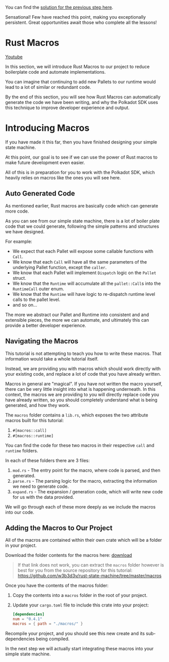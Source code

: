You can find the [solution for the previous step here](https://gist.github.com/nomadbitcoin/6a7506ad26d4bdcf9db1f7f358b687ff).

Sensational! Few have reached this point, making you exceptionally persistent. Great opportunities await those who complete all the lessons!

# Rust Macros

[Youtube](https://www.youtube.com/watch?v=q9aZ0Lsl8sE)

In this section, we will introduce Rust Macros to our project to reduce boilerplate code and automate implementations.

You can imagine that continuing to add new Pallets to our runtime would lead to a lot of similar or redundant code.

By the end of this section, you will see how Rust Macros can automatically generate the code we have been writing, and why the Polkadot SDK uses this technique to improve developer experience and output.

# Introducing Macros

If you have made it this far, then you have finished designing your simple state machine.

At this point, our goal is to see if we can use the power of Rust macros to make future development even easier.

All of this is in preparation for you to work with the Polkadot SDK, which heavily relies on macros like the ones you will see here.

## Auto Generated Code

As mentioned earlier, Rust macros are basically code which can generate more code.

As you can see from our simple state machine, there is a lot of boiler plate code that we could generate, following the simple patterns and structures we have designed.

For example:

- We expect that each Pallet will expose some callable functions with `Call`.
- We know that each `Call` will have all the same parameters of the underlying Pallet function, except the `caller`.
- We know that each Pallet will implement `Dispatch` logic on the `Pallet` struct.
- We know that the `Runtime` will accumulate all the `pallet::Call`s into the `RuntimeCall` outer enum.
- We know that the `Runtime` will have logic to re-dispatch runtime level calls to the pallet level.
- and so on...

The more we abstract our Pallet and Runtime into consistent and and extensible pieces, the more we can automate, and ultimately this can provide a better developer experience.

## Navigating the Macros

This tutorial is not attempting to teach you how to write these macros. That information would take a whole tutorial itself.

Instead, we are providing you with macros which should work directly with your existing code, and replace a lot of code that you have already written.

Macros in general are "magical". If you have not written the macro yourself, there can be very little insight into what is happening underneath. In this context, the macros we are providing to you will directly replace code you have already written, so you should completely understand what is being generated, and how they work.

The `macros` folder contains a `lib.rs`, which exposes the two attribute macros built for this tutorial:

1. `#[macros::call]`
2. `#[macros::runtime]`

You can find the code for these two macros in their respective `call` and `runtime` folders.

In each of these folders there are 3 files:

1. `mod.rs` - The entry point for the macro, where code is parsed, and then generated.
2. `parse.rs` - The parsing logic for the macro, extracting the information we need to generate code.
3. `expand.rs` - The expansion / generation code, which will write new code for us with the data provided.

We will go through each of these more deeply as we include the macros into our code.

## Adding the Macros to Our Project

All of the macros are contained within their own crate which will be a folder in your project.

Download the folder contents for the macros here: [download](https://download-directory.github.io?url=https://github.com/w3b3d3v/rust-state-machine/tree/master/macros)

> If that link does not work, you can extract the `macros` folder however is best for you from the source repository for this tutorial: https://github.com/w3b3d3v/rust-state-machine/tree/master/macros

Once you have the contents of the macros folder:

1. Copy the contents into a `macros` folder in the root of your project.
2. Update your `cargo.toml` file to include this crate into your project:

   ```toml
   [dependencies]
   num = "0.4.1"
   macros = { path = "./macros/" }
   ```

Recompile your project, and you should see this new create and its sub-dependencies being compiled.

In the next step we will actually start integrating these macros into your simple state machine.